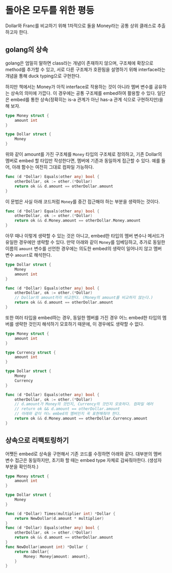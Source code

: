 # 돌아온 모두를 위한 평등

Dollar와 Franc를 비교하기 위해 1차적으로 둘을 Money라는 공통 상위 클래스로 추출하고자 한다.

## golang의 상속

golang은 엄밀히 말하면 class라는 개념이 존재하지 않으며, 구조체에 확장으로 method를 추가할 수 있고, 서로 다른 구조체가 호환됨을 설명하기 위해 interface라는 개념을 통해 duck typing으로 구현한다.

하지만 책에서는 Money가 아직 interface로 작용하는 것이 아니라 멤버 변수를 공유하는 상속의 의미에 가깝다. 이 경우에는 공통 구조체를 embed하여 활용할 수 있다. 일단은 embed를 통한 상속(정확히는 is-a 관계가 아닌 has-a 관계 식으로 구현하지만)을 해 보자.

```go
type Money struct {
	amount int
}

type Dollar struct {
    Money
}
```

위와 같이 amount를 가진 구조체를 `Money` 타입의 구조체로 정의하고, 기존 Dollar의 멤버로 embed 할 타입만 작성한다면, 멤버에 기존과 동일하게 접근할 수 있다.
예를 들어, 아래 함수는 여전히 그대로 컴파일 가능하다.

```go
func (d *Dollar) Equals(other any) bool {
	otherDollar, ok := other.(*Dollar)
	return ok && d.amount == otherDollar.amount
}
```

이 문법은 사실 아래 코드처럼 `Money`를 중간 접근해야 하는 부분을 생략하는 것이다.

```go
func (d *Dollar) Equals(other any) bool {
	otherDollar, ok := other.(*Dollar)
	return ok && d.Money.amount == otherDollar.Money.amount
}
```

아무 때나 이렇게 생략할 수 있는 것은 아니고, embed한 타입의 멤버 변수나 메서드가 유일한 경우에만 생략할 수 있다.
만약 아래와 같이 `Money`를 임베딩하고, 추가로 동일한 이름의 `amount` 변수를 선언한 경우에는 의도한 embed의 생략이 일어나지 않고 멤버 변수 `amount`로 해석한다.

```go
type Dollar struct {
    Money
    amount int
}

func (d *Dollar) Equals(other any) bool {
    otherDollar, ok := other.(*Dollar)
    // Dollar의 amount끼리 비교한다. (Money의 amount를 비교하지 않는다.)
    return ok && d.amount == otherDollar.amount
}
```

또한 여러 타입을 embed하는 경우, 동일한 멤버를 가진 경우 어느 embed한 타입의 멤버를 생략한 것인지 해석하기 모호하기 때문에, 이 경우에도 생략할 수 없다.

```go
type Money struct {
	amount int
}

type Currency struct {
    amount int
}

type Dollar struct {
    Money
    Currency
}

func (d *Dollar) Equals(other any) bool {
    otherDollar, ok := other.(*Dollar)
    // d.amount가 Money의 것인지, Currency의 것인지 모호하다. 컴파일 에러
    // return ok && d.amount == otherDollar.amount
    // 아래와 같이 어느 embed의 멤버인지 꼭 표현해줘야 한다.
	return ok && d.Money.amount == otherDollar.Currency.amount 
}
```

## 상속으로 리팩토링하기

어쨋든 embed로 상속을 구현해서 기존 코드를 수정하면 아래와 같다.
대부분의 멤버 변수 접근은 동일하지만, 초기화 할 때는 embed type 자체로 감싸줘야한다. (생성자 부분을 확인하자.)

```go
type Money struct {
	amount int
}

type Dollar struct {
    Money
}

func (d *Dollar) Times(multiplier int) *Dollar {
    return NewDollar(d.amount * multiplier)
}
func (d *Dollar) Equals(other any) bool {
    otherDollar, ok := other.(*Dollar)
    return ok && d.amount == otherDollar.amount
}
func NewDollar(amount int) *Dollar {
    return &Dollar{
        Money: Money{amount: amount},
    }
}
```